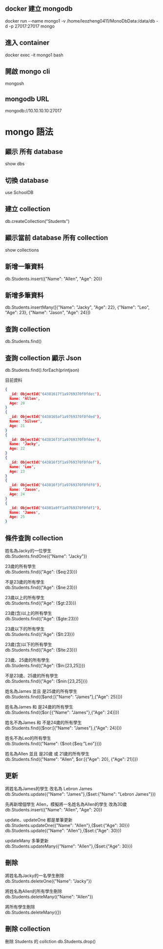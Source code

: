 ## docker 建立 mongodb 
docker run --name mongo1 -v /home/leozheng0411/MonoDbData:/data/db -d -p 27017:27017 mongo

## 進入 container
docker exec -it mongo1 bash

## 開啟 mongo cli
mongosh

## mongodb URL
mongodb://10.10.10.10:27017

# mongo 語法

## 顯示 所有 database
show dbs

## 切換 database
use SchoolDB

## 建立 collection
db.createCollection("Students")

## 顯示當前 database 所有 collection
show collections

## 新增一筆資料
db.Students.insert({"Name": "Allen", "Age": 20})

## 新增多筆資料
db.Students.insertMany([{"Name": "Jacky", "Age": 22}, {"Name": "Leo", "Age": 23}, {"Name": "Jason", "Age": 24}])

## 查詢 collection
db.Students.find()

## 查詢 collection 顯示 Json
db.Students.find().forEach(printjson)

目前資料
```json
{
  _id: ObjectId("64381617f1a9769370f0fdec"),
  Name: 'Allen',
  Age: 20
}
{
  _id: ObjectId("6438165af1a9769370f0fded"),
  Name: 'Silver',
  Age: 21
}
{
  _id: ObjectId("643816f3f1a9769370f0fdee"),
  Name: 'Jacky',
  Age: 22
}
{
  _id: ObjectId("643816f3f1a9769370f0fdef"),
  Name: 'Leo',
  Age: 23
}
{
  _id: ObjectId("643816f3f1a9769370f0fdf0"),
  Name: 'Jason',
  Age: 24
}
{
  _id: ObjectId("64381a9ff1a9769370f0fdf1"),
  Name: 'James',
  Age: 25
}
```

## 條件查詢 collection

姓名為Jacky的一位學生  
db.Students.findOne({"Name": "Jacky"})

23歲的所有學生  
db.Students.find({"Age": {$eq:23}})

不是23歲的所有學生  
db.Students.find({"Age": {$ne:23}})

23歲以上的所有學生  
db.Students.find({"Age": {$gt:23}})

23歲(含)以上的所有學生  
db.Students.find({"Age": {$gte:23}})

23歲以下的所有學生  
db.Students.find({"Age": {$lt:23}})

23歲(含)以下的所有學生  
db.Students.find({"Age": {$lte:23}})

23歲、25歲的所有學生  
db.Students.find({"Age": {$in:[23,25]}})

不是23歲、25歲的所有學生  
db.Students.find({"Age": {$nin:[23,25]}})

姓名為James 並且 是25歲的所有學生  
db.Students.find({$and:[{"Name": "James"},{"Age": 25}]})

姓名為James 和 是24歲的所有學生  
db.Students.find({$or:[{"Name": "James"},{"Age": 24}]})

姓名不為James 和 不是24歲的所有學生  
db.Students.find({$nor:[{"Name": "James"},{"Age": 24}]})

姓名不為Leo的所有學生  
db.Students.find({"Name": {$not:{$eq:"Leo"}}})

姓名為Allen 並且 是20歲 或 21歲的所有學生  
db.Students.find({"Name": "Allen", $or:[{"Age": 20}, {"Age": 21}]})

## 更新

將姓名為James的學生 改名為 Lebron James  
db.Students.update({"Name": "James"},{$set:{"Name": "Lebron James"}})

先再新增個學生 Allen，模擬將一名姓名為Allen的學生 改為30歲  
db.Students.insert({"Name": "Allen", "Age": 20})

update、updateOne 都是單筆更新  
db.Students.updateOne({"Name": "Allen"},{$set:{"Age": 30}})
db.Students.update({"Name": "Allen"},{$set:{"Age": 30}})

updateMany 多筆更新  
db.Students.updateMany({"Name": "Allen"},{$set:{"Age": 30}})

## 刪除

將姓名為Jacky的一名學生刪除  
db.Students.deleteOne({"Name": "Jacky"})

將姓名為Allen的所有學生刪除  
db.Students.deleteMany({"Name": "Allen"})

將所有學生刪除  
db.Students.deleteMany({})

## 刪除 collection

刪除 Students 的 collction
db.Students.drop()